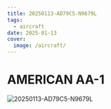 ```yaml
---
title: 20250113-AD79C5-N9679L
tags:
  - aircraft
date: 2025-01-13
cover:
  image: /aircraft/
---
```


# AMERICAN AA-1

![20250113-AD79C5-N9679L](/aircraft/20250113-AD79C5-N9679L.jpg)